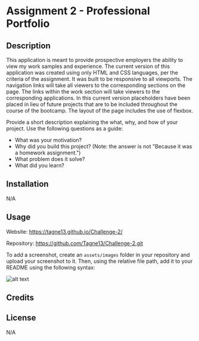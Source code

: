 # Assignment 2 - Professional Portfolio

## Description

This application is meant to provide prospective employers the ability to view my work samples and experience. The current version of this application was created using only HTML and CSS languages, per the criteria of the assignment. It was built to be responsive to all viewports. The navigation links will take all viewers to the corresponding sections on the page. The links within the work section will take viewers to the corresponding applications. In this current version placeholders have been placed in lieu of future projects that are to be included throughout the course of the bootcamp. The layout of the page includes the use of flexbox.

Provide a short description explaining the what, why, and how of your project. Use the following questions as a guide:

- What was your motivation?
- Why did you build this project? (Note: the answer is not "Because it was a homework assignment.")
- What problem does it solve?
- What did you learn?

## Installation

N/A

## Usage

Website: https://tagne13.github.io/Challenge-2/

Repository: https://github.com/Tagne13/Challenge-2.git 

To add a screenshot, create an `assets/images` folder in your repository and upload your screenshot to it. Then, using the relative file path, add it to your README using the following syntax:

![alt text](assets/images/screenshot.png)

## Credits



## License

N/A
